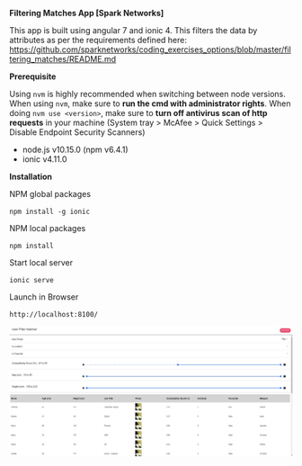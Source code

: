 **Filtering Matches App [Spark Networks]**

This app is built using angular 7 and ionic 4. This filters the data by attributes as per the requirements defined here:
https://github.com/sparknetworks/coding_exercises_options/blob/master/filtering_matches/README.md

**Prerequisite**

Using `nvm` is highly recommended when switching between node versions. When using `nvm`, make sure to **run the cmd with administrator rights**. When doing `nvm use <version>`, make sure to **turn off antivirus scan of http requests** in your machine (System tray > McAfee > Quick Settings > Disable Endpoint Security Scanners)
- node.js v10.15.0 (npm v6.4.1)
- ionic v4.11.0

**Installation**

NPM global packages
```
npm install -g ionic
```

NPM local packages
```
npm install
```

Start local server
```
ionic serve
```
Launch in Browser
```
http://localhost:8100/
```
<div align="left">
    <img src="/Filter_matcher.JPG" width="700px"</img> 
</div>
